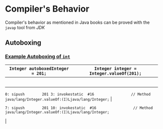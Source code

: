 # Compiler's Behavior
Compiler's behavior as mentioned in Java books can be proved with the `javap` tool from *JDK*
## Autoboxing
### [Example Autoboxing of `int`]()
|`Integer autoboxedInteger = 201;`		|`Integer integer = Integer.valueOf(201);`	|
|-----------------------------------------------|-----------------------------------------------|
|<pre>
`0: sipush        201
 3: invokestatic  #16                 // Method java/lang/Integer.valueOf:(I)Ljava/lang/Integer;`</pre>	|<pre>`7: sipush        201
10: invokestatic  #16                 // Method java/lang/Integer.valueOf:(I)Ljava/lang/Integer;`</pre>	|





